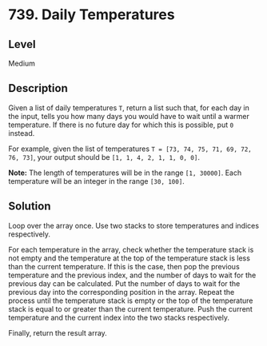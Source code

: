 # 739. Daily Temperatures
## Level
Medium

## Description
Given a list of daily temperatures `T`, return a list such that, for each day in the input, tells you how many days you would have to wait until a warmer temperature. If there is no future day for which this is possible, put `0` instead.

For example, given the list of temperatures `T = [73, 74, 75, 71, 69, 72, 76, 73]`, your output should be `[1, 1, 4, 2, 1, 1, 0, 0]`.

**Note:** The length of temperatures will be in the range `[1, 30000]`. Each temperature will be an integer in the range `[30, 100]`.

## Solution
Loop over the array once. Use two stacks to store temperatures and indices respectively.

For each temperature in the array, check whether the temperature stack is not empty and the temperature at the top of the temperature stack is less than the current temperature. If this is the case, then pop the previous temperature and the previous index, and the number of days to wait for the previous day can be calculated. Put the number of days to wait for the previous day into the corresponding position in the array. Repeat the process until the temperature stack is empty or the top of the temperature stack is equal to or greater than the current temperature. Push the current temperature and the current index into the two stacks respectively.

Finally, return the result array.
